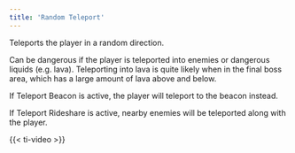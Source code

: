 ```yaml
---
title: 'Random Teleport'
---
```


Teleports the player in a random direction.

Can be dangerous if the player is teleported into enemies or dangerous liquids (e.g. lava). Teleporting into lava is quite likely when in the final boss area, which has a large amount of lava above and below.

If Teleport Beacon is active, the player will teleport to the beacon instead.

If Teleport Rideshare is active, nearby enemies will be teleported along with the player.

{{< ti-video >}}
